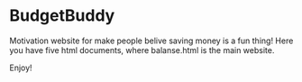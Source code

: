 # BudgetBuddy
Motivation website for make people belive saving money is a fun thing! 
Here you have five html documents, where balanse.html is the main website.

Enjoy!
